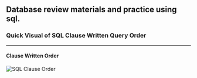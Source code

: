 ## Database review materials and practice using sql.

### Quick Visual of SQL Clause Written Query Order
___

#### Clause Written Order

![SQL Clause Order](https://www.sqlrelease.com/wp-content/uploads/2015/07/T-SQL-Statements.png?097f07)